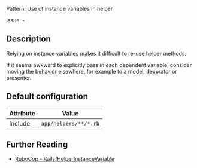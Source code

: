 Pattern: Use of instance variables in helper

Issue: -

## Description

Relying on instance variables makes it difficult to re-use helper methods.

If it seems awkward to explicitly pass in each dependent variable, consider moving the behavior elsewhere, for example to a model, decorator or presenter.

## Default configuration

Attribute | Value
--- | ---
Include | `app/helpers/**/*.rb`

## Further Reading

* [RuboCop - Rails/HelperInstanceVariable](https://github.com/rubocop-hq/rubocop-rails/tree/master/lib/rubocop/cop/rails)
